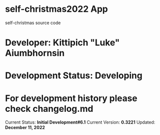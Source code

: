 # self-christmas2022 App

self-christmas source code

# Developer: Kittipich "Luke" Aiumbhornsin

# Development Status: **Developing**

# For development history please check changelog.md

Current Status: **Initial Development#6.1**
Current Version: **0.3221**
Updated: **December 11, 2022**
